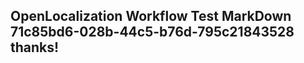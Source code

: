 <properties
ms.topic="hero-topic"
ms.test1="hero-topic"
ms.test2="test"/>


## OpenLocalization Workflow Test MarkDown 71c85bd6-028b-44c5-b76d-795c21843528 thanks!



<!--HONumber=Jul16_HO2-->


